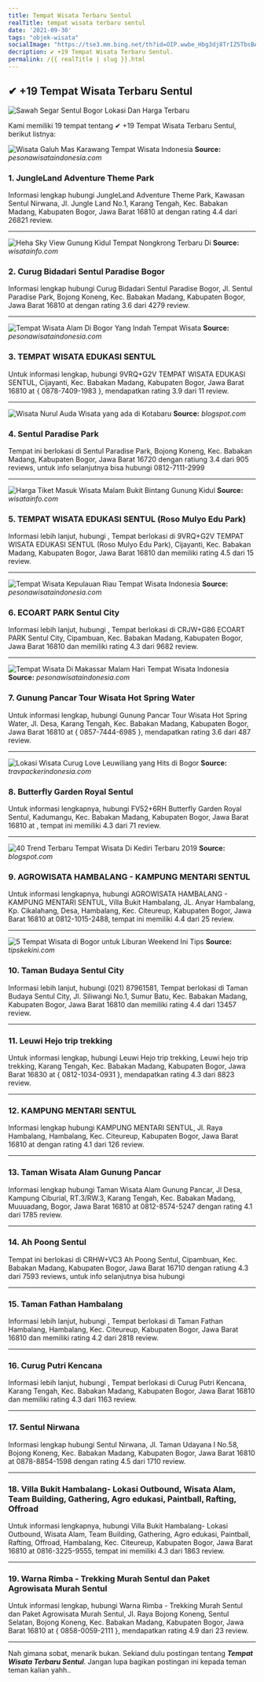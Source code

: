 ```yaml
---
title: Tempat Wisata Terbaru Sentul
realTitle: tempat wisata terbaru sentul
date: '2021-09-30'
tags: "objek-wisata"
socialImage: "https://tse3.mm.bing.net/th?id=OIP.wwbe_Hbg3dj8TrIZ5TbsBAHaJQ&amp;pid=15.1"
decription: ✔ +19 Tempat Wisata Terbaru Sentul.
permalink: /{{ realTitle | slug }}.html
---
```


## ✔ +19 Tempat Wisata Terbaru Sentul

![Sawah Segar Sentul Bogor Lokasi Dan Harga Terbaru ](https://wisatamilenial.com/wp-content/uploads/2020/12/Quality-Time-Bersama-Keluarga-di-Sawah-Segar-Sentul-Bogor-Image-From-@achmadrezav.jpg)



Kami memiliki 19 tempat tentang ✔ +19 Tempat Wisata Terbaru Sentul, berikut listnya:



![Wisata Galuh Mas Karawang  Tempat Wisata Indonesia](https://tse4.mm.bing.net/th?id=OIP.jyL9u0Xz4o1FHqTZEBVF1AHaGi&amp;pid=15.1)
**Source:** _pesonawisataindonesia.com_


### 1. JungleLand Adventure Theme Park



Informasi lengkap hubungi JungleLand Adventure Theme Park, Kawasan Sentul Nirwana, Jl. Jungle Land No.1, Karang Tengah, Kec. Babakan Madang, Kabupaten Bogor, Jawa Barat 16810 at  dengan rating 4.4 dari 26821 review.

---


![Heha Sky View Gunung Kidul Tempat Nongkrong Terbaru Di ](https://tse3.mm.bing.net/th?id=OIP.SFHmFhK4Xq-yq4r856rtDQHaFj&amp;pid=15.1)
**Source:** _wisatainfo.com_


### 2. Curug Bidadari Sentul Paradise Bogor



Informasi lengkap hubungi Curug Bidadari Sentul Paradise Bogor, Jl. Sentul Paradise Park, Bojong Koneng, Kec. Babakan Madang, Kabupaten Bogor, Jawa Barat 16810 at  dengan rating 3.6 dari 4279 review.

---


![Tempat Wisata Alam Di Bogor Yang Indah  Tempat Wisata ](https://tse4.mm.bing.net/th?id=OIP.naGVZWsoB5cr0UmCaA1BsgHaGP&amp;pid=15.1)
**Source:** _pesonawisataindonesia.com_


### 3. TEMPAT WISATA EDUKASI SENTUL



Untuk informasi lengkap, hubungi 9VRQ+G2V TEMPAT WISATA EDUKASI SENTUL, Cijayanti, Kec. Babakan Madang, Kabupaten Bogor, Jawa Barat 16810 at { 0878-7409-1983 }, mendapatkan rating 3.9 dari 11 review.

---


![Wisata Nurul Auda Wisata yang ada di Kotabaru](https://tse4.mm.bing.net/th?id=OIP.K6_YHwEJOrFOLLwbgGeqYAHaFj&amp;pid=15.1)
**Source:** _blogspot.com_


### 4. Sentul Paradise Park



Tempat ini berlokasi di Sentul Paradise Park, Bojong Koneng, Kec. Babakan Madang, Kabupaten Bogor, Jawa Barat 16720 dengan ratiung 3.4 dari 905 reviews, untuk info selanjutnya bisa hubungi 0812-7111-2999

---


![Harga Tiket Masuk Wisata Malam Bukit Bintang Gunung Kidul ](https://tse1.mm.bing.net/th?id=OIP.DHPemXP7ZKuk4cu3n1SC_wHaE8&amp;pid=15.1)
**Source:** _wisatainfo.com_


### 5. TEMPAT WISATA EDUKASI SENTUL (Roso Mulyo Edu Park)



Informasi lebih lanjut, hubungi , Tempat berlokasi di 9VRQ+G2V TEMPAT WISATA EDUKASI SENTUL (Roso Mulyo Edu Park), Cijayanti, Kec. Babakan Madang, Kabupaten Bogor, Jawa Barat 16810 dan memiliki rating 4.5 dari 15 review.

---


![Tempat Wisata Kepulauan Riau  Tempat Wisata Indonesia](https://tse1.mm.bing.net/th?id=OIP.gJ5i1oxJYDR8D_i4Mj2wzQHaEK&amp;pid=15.1)
**Source:** _pesonawisataindonesia.com_


### 6. ECOART PARK Sentul City



Informasi lebih lanjut, hubungi , Tempat berlokasi di CRJW+G86 ECOART PARK Sentul City, Cipambuan, Kec. Babakan Madang, Kabupaten Bogor, Jawa Barat 16810 dan memiliki rating 4.3 dari 9682 review.

---


![Tempat Wisata Di Makassar Malam Hari  Tempat Wisata Indonesia](https://tse3.mm.bing.net/th?id=OIP.JAiKoAulpp05qO8KrnlZAwHaEd&amp;pid=15.1)
**Source:** _pesonawisataindonesia.com_


### 7. Gunung Pancar Tour Wisata Hot Spring Water



Untuk informasi lengkap, hubungi Gunung Pancar Tour Wisata Hot Spring Water, Jl. Desa, Karang Tengah, Kec. Babakan Madang, Kabupaten Bogor, Jawa Barat 16810 at { 0857-7444-6985 }, mendapatkan rating 3.6 dari 487 review.

---


![Lokasi Wisata Curug Love Leuwiliang yang Hits di Bogor ](https://tse4.mm.bing.net/th?id=OIP.-P8kMwmjR9CWh7bZXjbczgHaEo&amp;pid=15.1)
**Source:** _travpackerindonesia.com_


### 8. Butterfly Garden Royal Sentul



Untuk informasi lengkapnya, hubungi FV52+6RH Butterfly Garden Royal Sentul, Kadumangu, Kec. Babakan Madang, Kabupaten Bogor, Jawa Barat 16810 at , tempat ini memiliki 4.3 dari 71 review.

---


![40 Trend Terbaru Tempat Wisata Di Kediri Terbaru 2019 ](https://tse4.mm.bing.net/th?id=OIP.OeO4YgCdFyPEsG_X5_Jb6QHaEI&amp;pid=15.1)
**Source:** _blogspot.com_


### 9. AGROWISATA HAMBALANG - KAMPUNG MENTARI SENTUL



Untuk informasi lengkapnya, hubungi AGROWISATA HAMBALANG - KAMPUNG MENTARI SENTUL, Villa Bukit Hambalang, JL. Anyar Hambalang, Kp. Cikalahang, Desa, Hambalang, Kec. Citeureup, Kabupaten Bogor, Jawa Barat 16810 at 0812-1015-2488, tempat ini memiliki 4.4 dari 25 review.

---


![5 Tempat Wisata di Bogor untuk Liburan Weekend Ini  Tips ](https://tse3.mm.bing.net/th?id=OIP.mrMGY4PvUx94qGPBGlEVKQHaEK&amp;pid=15.1)
**Source:** _tipskekini.com_


### 10. Taman Budaya Sentul City



Informasi lebih lanjut, hubungi (021) 87961581, Tempat berlokasi di Taman Budaya Sentul City, Jl. Siliwangi No.1, Sumur Batu, Kec. Babakan Madang, Kabupaten Bogor, Jawa Barat 16810 dan memiliki rating 4.4 dari 13457 review.

---


### 11. Leuwi Hejo trip trekking



Untuk informasi lengkap, hubungi Leuwi Hejo trip trekking, Leuwi hejo trip trekking, Karang Tengah, Kec. Babakan Madang, Kabupaten Bogor, Jawa Barat 16830 at { 0812-1034-0931 }, mendapatkan rating 4.3 dari 8823 review.

---


### 12. KAMPUNG MENTARI SENTUL



Informasi lengkap hubungi KAMPUNG MENTARI SENTUL, Jl. Raya Hambalang, Hambalang, Kec. Citeureup, Kabupaten Bogor, Jawa Barat 16810 at  dengan rating 4.1 dari 126 review.

---


### 13. Taman Wisata Alam Gunung Pancar



Informasi lengkap hubungi Taman Wisata Alam Gunung Pancar, Jl Desa, Kampung Ciburial, RT.3/RW.3, Karang Tengah, Kec. Babakan Madang, Muuuadang, Bogor, Jawa Barat 16810 at 0812-8574-5247 dengan rating 4.1 dari 1785 review.

---


### 14. Ah Poong Sentul



Tempat ini berlokasi di CRHW+VC3 Ah Poong Sentul, Cipambuan, Kec. Babakan Madang, Kabupaten Bogor, Jawa Barat 16710 dengan ratiung 4.3 dari 7593 reviews, untuk info selanjutnya bisa hubungi 

---


### 15. Taman Fathan Hambalang



Informasi lebih lanjut, hubungi , Tempat berlokasi di Taman Fathan Hambalang, Hambalang, Kec. Citeureup, Kabupaten Bogor, Jawa Barat 16810 dan memiliki rating 4.2 dari 2818 review.

---


### 16. Curug Putri Kencana



Informasi lebih lanjut, hubungi , Tempat berlokasi di Curug Putri Kencana, Karang Tengah, Kec. Babakan Madang, Kabupaten Bogor, Jawa Barat 16810 dan memiliki rating 4.3 dari 1163 review.

---


### 17. Sentul Nirwana



Informasi lengkap hubungi Sentul Nirwana, Jl. Taman Udayana I No.58, Bojong Koneng, Kec. Babakan Madang, Kabupaten Bogor, Jawa Barat 16810 at 0878-8854-1598 dengan rating 4.5 dari 1710 review.

---


### 18. Villa Bukit Hambalang- Lokasi Outbound, Wisata Alam, Team Building, Gathering, Agro edukasi, Paintball, Rafting, Offroad



Untuk informasi lengkapnya, hubungi Villa Bukit Hambalang- Lokasi Outbound, Wisata Alam, Team Building, Gathering, Agro edukasi, Paintball, Rafting, Offroad, Hambalang, Kec. Citeureup, Kabupaten Bogor, Jawa Barat 16810 at 0816-3225-9555, tempat ini memiliki 4.3 dari 1863 review.

---


### 19. Warna Rimba - Trekking Murah Sentul dan Paket Agrowisata Murah Sentul



Untuk informasi lengkap, hubungi Warna Rimba - Trekking Murah Sentul dan Paket Agrowisata Murah Sentul, Jl. Raya Bojong Koneng, Sentul Selatan, Bojong Koneng, Kec. Babakan Madang, Kabupaten Bogor, Jawa Barat 16810 at { 0858-0059-2111 }, mendapatkan rating 4.9 dari 23 review.

---









Nah gimana sobat, menarik bukan. Sekiand dulu postingan tentang ***Tempat Wisata Terbaru Sentul***. Jangan lupa bagikan postingan ini kepada teman teman kalian yahh..
